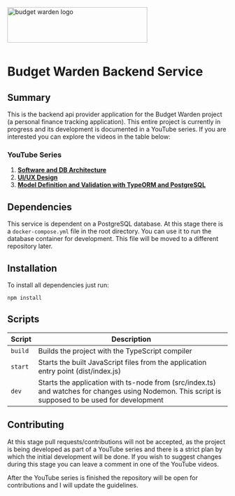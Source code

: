 <img src="https://i.imgur.com/YzRfWEZ.png" alt="budget warden logo" width="320" height="81" style="margin-bottom: 10px;"/>

# Budget Warden Backend Service

## Summary

This is the backend api provider application for the Budget Warden project (a personal finance tracking application). This entire project is currently in progress and its development is documented in a YouTube series. If you are interested you can explore the videos in the table below:

### YouTube Series

1. [**Software and DB Architecture**](https://youtu.be/Z3OEsK2fUl8)
2. [**UI/UX Design**](https://youtu.be/D_TpsGgVdwY)
3. [**Model Definition and Validation with TypeORM and PostgreSQL**](https://youtu.be/BxH9NYMuTrU)

## Dependencies

This service is dependent on a PostgreSQL database. At this stage there is a `docker-compose.yml` file in the root directory. You can use it to run the database container for development. This file will be moved to a different repository later.

## Installation

To install all dependencies just run:

```
npm install
```

## Scripts

| Script | Description |
|-|-|
| `build` | Builds the project with the TypeScript compiler |
| `start` | Starts the built JavaScript files from the application entry point (dist/index.js) |
| `dev` | Starts the application with ts-node from (src/index.ts) and watches for changes using Nodemon. This script is supposed to be used for development |

## Contributing

At this stage pull requests/contributions will not be accepted, as the project is being developed as part of a YouTube series and there is a strict plan by which the initial development will be done. If you wish to suggest changes during this stage you can leave a comment in one of the YouTube videos.

After the YouTube series is finished the repository will be open for contributions and I will update the guidelines.